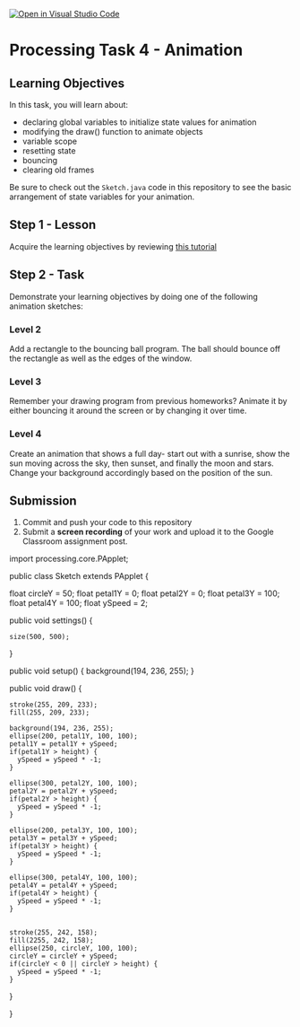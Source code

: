 [![Open in Visual Studio Code](https://classroom.github.com/assets/open-in-vscode-f059dc9a6f8d3a56e377f745f24479a46679e63a5d9fe6f495e02850cd0d8118.svg)](https://classroom.github.com/online_ide?assignment_repo_id=6638591&assignment_repo_type=AssignmentRepo)
# Processing Task 4 - Animation

## Learning Objectives
In this task, you will learn about:
* declaring global variables to initialize state values for animation
* modifying the draw() function to animate objects
* variable scope
* resetting state
* bouncing
* clearing old frames


Be sure to check out the `Sketch.java` code in this repository to see the basic arrangement of state variables for your animation.



## Step 1 - Lesson
Acquire the learning objectives by reviewing [this tutorial](https://happycoding.io/tutorials/processing/animation)

## Step 2 - Task
Demonstrate your learning objectives by doing one of the following animation sketches:

### Level 2
Add a rectangle to the bouncing ball program. The ball should bounce off the rectangle as well as the edges of the window.

### Level 3
Remember your drawing program from previous homeworks? Animate it by either bouncing it around the screen or by changing it over time.

### Level 4
Create an animation that shows a full day- start out with a sunrise, show the sun moving across the sky, then sunset, and finally the moon and stars. Change your background accordingly based on the position of the sun.


## Submission
1. Commit and push your code to this repository
2. Submit a **screen recording** of your work and upload it to the Google Classroom assignment post.



import processing.core.PApplet;

public class Sketch extends PApplet {
 
  float circleY = 50;
  float petal1Y = 0;
  float petal2Y = 0;
  float petal3Y = 100;
  float petal4Y = 100;
  float ySpeed = 2;
	

  public void settings() {
	
    size(500, 500);
 
  }
   
  public void setup() {
    background(194, 236, 255);
  }

 
  public void draw() {

    stroke(255, 209, 233);
    fill(255, 209, 233);
    
    background(194, 236, 255);
    ellipse(200, petal1Y, 100, 100);
    petal1Y = petal1Y + ySpeed;
    if(petal1Y > height) {
      ySpeed = ySpeed * -1;
    }
    
    ellipse(300, petal2Y, 100, 100);
    petal2Y = petal2Y + ySpeed;
    if(petal2Y > height) {
      ySpeed = ySpeed * -1;
    }

    ellipse(200, petal3Y, 100, 100);
    petal3Y = petal3Y + ySpeed;
    if(petal3Y > height) {
      ySpeed = ySpeed * -1;
    }

    ellipse(300, petal4Y, 100, 100);
    petal4Y = petal4Y + ySpeed;
    if(petal4Y > height) {
      ySpeed = ySpeed * -1;
    }

    
    stroke(255, 242, 158);
    fill(2255, 242, 158);
    ellipse(250, circleY, 100, 100);
    circleY = circleY + ySpeed;
    if(circleY < 0 || circleY > height) {
      ySpeed = ySpeed * -1;
    }

  }

}
